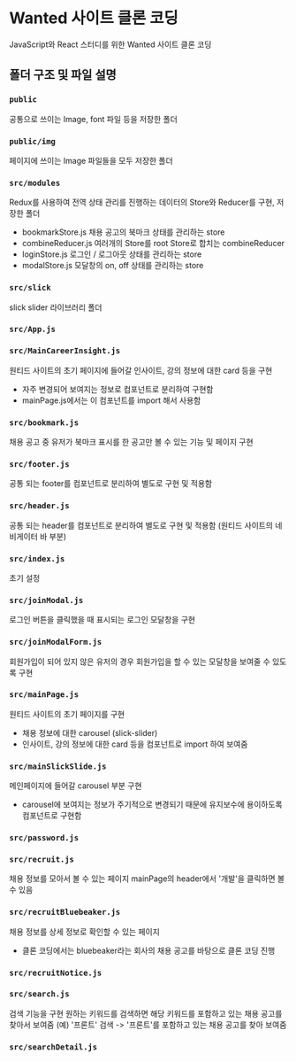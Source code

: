 # Wanted 사이트 클론 코딩 

JavaScript와 React 스터디를 위한 Wanted 사이트 클론 코딩 

## 폴더 구조 및 파일 설명

### `public`

공통으로 쓰이는 Image, font 파일 등을 저장한 폴더 

### `public/img`

페이지에 쓰이는 Image 파일들을 모두 저장한 폴더 

### `src/modules`

Redux를 사용하여 전역 상태 관리를 진행하는 데이터의 Store와 Reducer를 구현, 저장한 폴더 

- bookmarkStore.js 
  채용 공고의 북마크 상태를 관리하는 store
- combineReducer.js 
  여러개의 Store를 root Store로 합치는 combineReducer
- loginStore.js
  로그인 / 로그아웃 상태를 관리하는 store
- modalStore.js
  모달창의 on, off 상태를 관리하는 store

### `src/slick`

slick slider 라이브러리 폴더 

### `src/App.js`

### `src/MainCareerInsight.js`

원티드 사이트의 초기 페이지에 들어갈 인사이트, 강의 정보에 대한 card 등을 구현
- 자주 변경되어 보여지는 정보로 컴포넌트로 분리하여 구현함 
- mainPage.js에서는 이 컴포넌트를 import 해서 사용함 

### `src/bookmark.js`

채용 공고 중 유저가 북마크 표시를 한 공고만 볼 수 있는 기능 및 페이지 구현 

### `src/footer.js`

공통 되는 footer를 컴포넌트로 분리하여 별도로 구현 및 적용함 

### `src/header.js`

공통 되는 header를 컴포넌트로 분리하여 별도로 구현 및 적용함 
(원티드 사이트의 네비게이터 바 부분)

### `src/index.js`

초기 설정 

### `src/joinModal.js`

로그인 버튼을 클릭했을 때 표시되는 로그인 모달창을 구현 

### `src/joinModalForm.js`

회원가입이 되어 있지 않은 유저의 경우 회원가입을 할 수 있는 모달창을 보여줄 수 있도록 구현 

### `src/mainPage.js`

원티드 사이트의 초기 페이지를 구현
- 채용 정보에 대한 carousel (slick-slider) 
- 인사이트, 강의 정보에 대한 card 등을 컴포넌트로 import 하여 보여줌 

### `src/mainSlickSlide.js`

메인페이지에 들어갈 carousel 부분 구현 
- carousel에 보여지는 정보가 주기적으로 변경되기 때문에 유지보수에 용이하도록 컴포넌트로 구현함 

### `src/password.js`

### `src/recruit.js`

채용 정보를 모아서 볼 수 있는 페이지 
mainPage의 header에서 '개발'을 클릭하면 볼 수 있음 

### `src/recruitBluebeaker.js`

채용 정보를 상세 정보로 확인할 수 있는 페이지 
- 클론 코딩에서는 bluebeaker라는 회사의 채용 공고를 바탕으로 클론 코딩 진행 

### `src/recruitNotice.js`

### `src/search.js`

검색 기능을 구현 
원하는 키워드를 검색하면 해당 키워드를 포함하고 있는 채용 공고를 찾아서 보여줌 
(예) '프론트' 검색 -> '프론트'를 포함하고 있는 채용 공고를 찾아 보여줌 

### `src/searchDetail.js`

